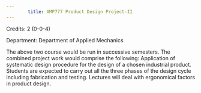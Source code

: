 ```yaml
---
        title: AMP777 Product Design Project-II
---
```

Credits: 2 (0-0-4)

Department: Department of Applied Mechanics

The above two course would be run in successive semesters. The combined project work would comprise the following: Application of systematic design procedure for the design of a chosen industrial product. Students are expected to carry out all the three phases of the design cycle including fabrication and testing. Lectures will deal with ergonomical factors in product design.